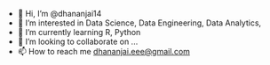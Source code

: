 - 👋 Hi, I’m @dhananjai14
- 👀 I’m interested in Data Science,  Data Engineering, Data Analytics, 
- 🌱 I’m currently learning R, Python
- 💞️ I’m looking to collaborate on ...
- 📫 How to reach me dhananjai.eee@gmail.com

<!---
dhananjai14/dhananjai14 is a ✨ special ✨ repository because its `README.md` (this file) appears on your GitHub profile.
You can click the Preview link to take a look at your changes.
--->
